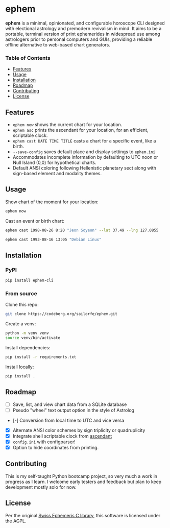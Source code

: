 # ephem

**ephem** is a minimal, opinionated, and configurable horoscope CLI designed with electional astrology and premodern revivalism in mind. It aims to be a portable, terminal version of print ephemerides in widespread use among astrologers prior to personal computers and GUIs, providing a reliable offline alternative to web-based chart generators.

### Table of Contents

- [Features](#features)
- [Usage](#usage)
- [Installation](#installation)
- [Roadmap](#roadmap)
- [Contributing](#contributing)
- [License](#license)

<a name ="features"></a>
## Features

- `ephem now` shows the current chart for your location.
- `ephem asc` prints the ascendant for your location, for an efficient, scriptable clock.
- `ephem cast DATE TIME TITLE` casts a chart for a specific event, like a birth.
- `--save-config` saves default place and display settings to `ephem.ini`
- Accommodates incomplete information by defaulting to UTC noon or Null Island (0,0) for hypothetical charts.
- Default ANSI coloring following Hellenistic planetary sect along with sign-based element and modality themes.

<a name="usage"></a>
## Usage

Show chart of the moment for your location:

```sh
ephem now
```

Cast an event or birth chart:

```sh
ephem cast 1998-08-26 8:20 "Jeon Soyeon" --lat 37.49 --lng 127.0855
```

```sh
ephem cast 1993-08-16 13:05 "Debian Linux"
```

<a name="installation"></a>
## Installation

### PyPI

```sh
pip install ephem-cli
```

### From source
Clone this repo:

```sh
git clone https://codeberg.org/sailorfe/ephem.git
```

Create a venv:

```sh
python -m venv venv
source venv/bin/activate
```

Install dependencies:

```sh
pip install -r requirements.txt
```

Install locally:

```sh
pip install .
```

<a name="roadmap"></a>
## Roadmap

- [ ] Save, list, and view chart data from a SQLite database
- [ ] Pseudo "wheel" text output option in the style of Astrolog
- [-] Conversion from local time to UTC and vice versa
- [x] Alternate ANSI color schemes by sign triplicity or quadruplicity
- [x] Integrate shell scriptable clock from [ascendant](https://codeberg.org/sailorfe/ascendant)
- [x] `config.ini` with configparser!
- [x] Option to hide coordinates from printing.

<a name="contributing"></a>
## Contributing

This is my self-taught Python bootcamp project, so very much a work in progress as I learn. I welcome early testers and feedback but plan to keep development mostly solo for now.

<a name="license"></a>
## License

Per the original [Swiss Ephemeris C library](https://www.astro.com/swisseph/swephinfo_e.htm), this software is licensed under the AGPL.

